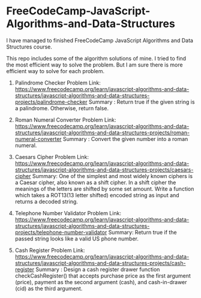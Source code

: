 # FreeCodeCamp-JavaScript-Algorithms-and-Data-Structures
I have managed to finished FreeCodeCamp JavaScript Algorithms and Data Structures course. 

This repo includes some of the algorithm solutions of mine. I tried to find the most efficient way to solve the problem. But I am sure there is more efficient way to solve for each problem.

1. Palindrome Checker
   Problem Link: https://www.freecodecamp.org/learn/javascript-algorithms-and-data-structures/javascript-algorithms-and-data-structures-projects/palindrome-checker
   Summary : Return true if the given string is a palindrome. Otherwise, return false.
   
2. Roman Numeral Converter
   Problem Link: https://www.freecodecamp.org/learn/javascript-algorithms-and-data-structures/javascript-algorithms-and-data-structures-projects/roman-numeral-converter
   Summary : Convert the given number into a roman numeral.

3. Caesars Cipher
   Problem Link: https://www.freecodecamp.org/learn/javascript-algorithms-and-data-structures/javascript-algorithms-and-data-structures-projects/caesars-cipher
   Summary: One of the simplest and most widely known ciphers is a Caesar cipher, also known as a shift cipher. In a shift cipher the meanings of the letters are shifted by some set amount. Write a function which takes a ROT13(13 letter shifted) encoded string as input and returns a decoded string.

4. Telephone Number Validator
   Problem Link: https://www.freecodecamp.org/learn/javascript-algorithms-and-data-structures/javascript-algorithms-and-data-structures-projects/telephone-number-validator
   Summary: Return true if the passed string looks like a valid US phone number.

5. Cash Register
   Problem Link: https://www.freecodecamp.org/learn/javascript-algorithms-and-data-structures/javascript-algorithms-and-data-structures-projects/cash-register
   Summary : Design a cash register drawer function checkCashRegister() that accepts purchase price as the first argument (price), payment as the second argument (cash), and cash-in-drawer (cid) as the third argument.

   
